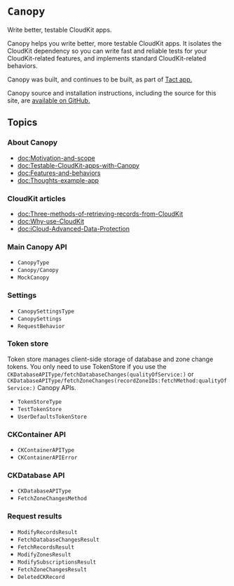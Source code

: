 # ``Canopy``

Write better, testable CloudKit apps.

Canopy helps you write better, more testable CloudKit apps. It isolates the CloudKit dependency so you can write fast and reliable tests for your CloudKit-related features, and implements standard CloudKit-related behaviors.

Canopy was built, and continues to be built, as part of [Tact app.](https://justtact.com)

Canopy source and installation instructions, including the source for this site, are [available on GitHub.](https://github.com/Tact/Canopy)

## Topics

### About Canopy

- <doc:Motivation-and-scope>
- <doc:Testable-CloudKit-apps-with-Canopy>
- <doc:Features-and-behaviors>
- <doc:Thoughts-example-app>

### CloudKit articles

- <doc:Three-methods-of-retrieving-records-from-CloudKit>
- <doc:Why-use-CloudKit>
- <doc:iCloud-Advanced-Data-Protection>

### Main Canopy API

- ``CanopyType``
- ``Canopy/Canopy``
- ``MockCanopy``

### Settings

- ``CanopySettingsType``
- ``CanopySettings``
- ``RequestBehavior``

### Token store

Token store manages client-side storage of database and zone change tokens. You only need to use TokenStore if you use the ``CKDatabaseAPIType/fetchDatabaseChanges(qualityOfService:)`` or ``CKDatabaseAPIType/fetchZoneChanges(recordZoneIDs:fetchMethod:qualityOfService:)`` Canopy APIs.

- ``TokenStoreType``
- ``TestTokenStore``
- ``UserDefaultsTokenStore``

### CKContainer API

- ``CKContainerAPIType``
- ``CKContainerAPIError``

### CKDatabase API

- ``CKDatabaseAPIType``
- ``FetchZoneChangesMethod``

### Request results

- ``ModifyRecordsResult``
- ``FetchDatabaseChangesResult``
- ``FetchRecordsResult``
- ``ModifyZonesResult``
- ``ModifySubscriptionsResult``
- ``FetchZoneChangesResult``
- ``DeletedCKRecord``
